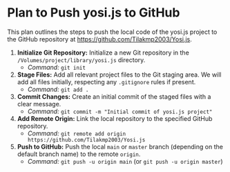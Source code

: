 # Plan to Push yosi.js to GitHub

This plan outlines the steps to push the local code of the yosi.js project to the GitHub repository at https://github.com/Tilakmp2003/Yosi.js.

1.  **Initialize Git Repository:** Initialize a new Git repository in the `/Volumes/project/library/yosi.js` directory.
    *   *Command:* `git init`
2.  **Stage Files:** Add all relevant project files to the Git staging area. We will add all files initially, respecting any `.gitignore` rules if present.
    *   *Command:* `git add .`
3.  **Commit Changes:** Create an initial commit of the staged files with a clear message.
    *   *Command:* `git commit -m "Initial commit of yosi.js project"`
4.  **Add Remote Origin:** Link the local repository to the specified GitHub repository.
    *   *Command:* `git remote add origin https://github.com/Tilakmp2003/Yosi.js`
5.  **Push to GitHub:** Push the local `main` or `master` branch (depending on the default branch name) to the remote `origin`.
    *   *Command:* `git push -u origin main` (or `git push -u origin master`)